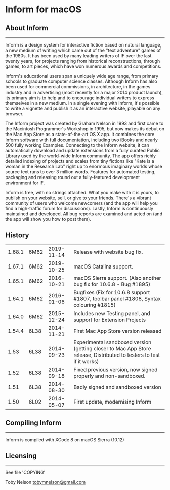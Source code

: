 # Inform for macOS

## About Inform
------------
Inform is a design system for interactive fiction based on natural language, a new medium of writing which came out of the "text adventure" games of the 1980s. It has been used by many leading writers of IF over the last twenty years, for projects ranging from historical reconstructions, through games, to art pieces, which have won numerous awards and competitions.

Inform's educational users span a uniquely wide age range, from primary schools to graduate computer science classes. Although Inform has also been used for commercial commissions, in architecture, in the games industry and in advertising (most recently for a major 2014 product launch), its primary aim is to help and to encourage individual writers to express themselves in a new medium. In a single evening with Inform, it's possible to write a vignette and publish it as an interactive website, playable on any browser.

The Inform project was created by Graham Nelson in 1993 and first came to the Macintosh Programmer's Workshop in 1995, but now makes its debut on the Mac App Store as a state-of-the-art OS X app. It combines the core Inform software with full documentation, including two iBooks and nearly 500 fully working Examples. Connecting to the Inform website, it can automatically download and update extensions from a fully curated Public Library used by the world-wide Inform community. The app offers richly detailed indexing of projects and scales from tiny fictions like "Kate is a woman in the Research Lab" right up to enormous imaginary worlds whose source text runs to over 3 million words. Features for automated testing, packaging and releasing round out a fully-featured development environment for IF.

Inform is free, with no strings attached. What you make with it is yours, to publish on your website, sell, or give to your friends. There's a vibrant community of users who welcome newcomers (and the app will help you find a high-traffic forum for discussions). Lastly, Inform is continuously maintained and developed. All bug reports are examined and acted on (and the app will show you how to post them).

## History


|  |  |  |  | 
| --- | --- | --- | ---|
 1.68.1  | 6M62 | 2019-11-14 | Release with website bug fix.
 1.67.1  | 6M62 | 2019-10-25 | macOS Catalina support.
 1.65.1 | 6M62 | 2016-10-21  | macOS Sierra support. (Also another bug fix for 10.6.8 - Bug #1895)
1.64.1  | 6M62  | 2016-01-06 |  Bugfixes (Fix for 10.6.8 support #1807, toolbar panel #1808, Syntax colouring #1815)
1.64.0 | 6M62  | 2015-12-24  | Includes new Testing panel, and support for Extension Projects
1.54.4 | 6L38 | 2014-11-21 | First Mac App Store version released
1.53   | 6L38 | 2014-09-23  |Experimental sandboxed version (getting closer to Mac App Store release, Distributed to testers to test if it works)
1.52   | 6L38 | 2014-09-18  | Fixed previous version, now signed properly and non-sandboxed.
1.51   | 6L38 | 2014-08-30  | Badly signed and sandboxed version
1.50   | 6L02 | 2014-05-07  |First update, modernising Inform

## Compiling Inform
----------------
Inform is compiled with XCode 8 on macOS Sierra (10.12)

## Licensing
---------
See file 'COPYING'



Toby Nelson
tobymnelson@gmail.com
